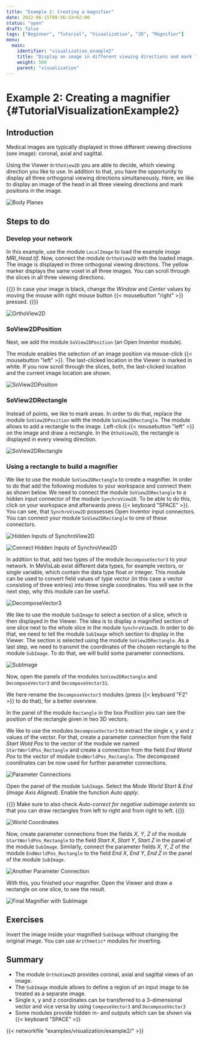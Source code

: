 ```yaml
---
title: "Example 2: Creating a magnifier"
date: 2022-06-15T08:56:33+02:00
status: "open"
draft: false
tags: ["Beginner", "Tutorial", "Visualization", "2D", "Magnifier"]
menu: 
  main:
    identifier: "visualization_example2"
    title: "Display an image in different viewing directions and mark locations in the image for creating a Magnifier from a rectangle"
    weight: 560
    parent: "visualization"
---
```

# Example 2: Creating a magnifier {#TutorialVisualizationExample2}
## Introduction
Medical images are typically displayed in three different viewing directions (see image): coronal, axial and sagittal.

Using the Viewer `OrthoView2D` you are able to decide, which viewing direction you like to use. In addition to that, you have the opportunity to display all three orthogonal viewing directions simultaneously. Here, we like to display an image of the head in all three viewing directions and mark positions in the image.

![Body Planes](/images/tutorials/visualization/V2_00.png "Body Planes")

## Steps to do
### Develop your network
In this example, use the module `LocalImage` to load the example *image MRI_Head.tif*. Now, connect the module `OrthoView2D` with the loaded image. The image is displayed in three orthogonal viewing directions. The yellow marker displays the same voxel in all three images. You can scroll through the slices in all three viewing directions.


{{<alert class="info" caption="Extra Infos">}}
In case your image is black, change the *Window* and *Center* values by moving the mouse with right mouse button {{< mousebutton "right" >}} pressed.
{{</alert>}}

![OrthoView2D](/images/tutorials/visualization/V2_01.png "OrthoView2D")

### SoView2DPosition
Next, we add the module `SoView2DPosition` (an Open Inventor module).

The module enables the selection of an image position via mouse-click {{< mousebutton "left" >}}. The last-clicked location in the Viewer is marked in white. If you now scroll through the slices, both, the last-clicked location and the current image location are shown.

![SoView2DPosition](/images/tutorials/visualization/V2_02.png "SoView2DPosition")

### SoView2DRectangle
Instead of points, we like to mark areas. In order to do that, replace the module `SoView2DPosition` with the module `SoView2DRectangle`. The module allows to add a rectangle to the image. Left-click {{< mousebutton "left" >}} on the image and draw a rectangle. In the `OthoView2D`, the rectangle is displayed in every viewing direction.

![SoView2DRectangle](/images/tutorials/visualization/V2_03.png "SoView2DRectangle")

### Using a rectangle to build a magnifier

We like to use the module `SoView2DRectangle` to create a magnifier. In order to do that add the following modules to your workspace and connect them as shown below. We need to connect the module `SoView2DRectangle` to a hidden input connector of the module `SynchroView2D`. To be able to do this, click on your workspace and afterwards press {{< keyboard "SPACE" >}}. You can see, that `SynchroView2D` possesses Open Inventor input connectors. You can connect your module `SoView2DRectangle` to one of these connectors.

![Hidden Inputs of SynchroView2D](/images/tutorials/visualization/V2_05.png "Hidden Inputs of SynchroView2D")

![Connect Hidden Inputs of SynchroView2D](/images/tutorials/visualization/V2_06.png "Connect Hidden Inputs of SynchroView2D")

In addition to that, add two types of the module `DecomposeVector3` to your network. In MeVisLab exist different data types, for example vectors, or single variable, which contain the data type float or integer. This module can be used to convert field values of type vector (in this case a vector consisting of three entries) into three single coordinates. You will see in the next step, why this module can be useful.

![DecomposeVector3](/images/tutorials/visualization/V2_07.png "DecomposeVector3")

We like to use the module `SubImage` to select a section of a slice, which is then displayed in the Viewer. The idea is to display a magnified section of one slice next to the whole slice in the module `SynchroView2D`. In order to do that, we need to tell the module `SubImage` which section to display in the Viewer. The section is selected using the module `SoView2DRectangle`. As a last step, we need to transmit the coordinates of the chosen rectangle to the module `SubImage`. To do that, we will build some parameter connections.

![SubImage](/images/tutorials/visualization/V2_08.png "SubImage")

Now, open the panels of the modules `SoView2DRectangle` and `DecomposeVector3` and `DecomposeVector31`.

We here rename the `DecomposeVector3` modules (press {{< keyboard "F2" >}} to do that), for a better overview.

In the panel of the module `Rectangle` in the box Position you can see the position of the rectangle given in two 3D vectors.

We like to use the modules `DecomposeVector3` to extract the single x, y and z values of the vector. For that, create a parameter connection from the field *Start Wold Pos* to the vector of the module we named `StartWorldPos_Rectangle` and create a connection from the field *End World Pos* to the vector of module `EndWorldPos_Rectangle`. The decomposed coordinates can be now used for further parameter connections.

![Parameter Connections](/images/tutorials/visualization/V2_09.png "Parameter Connections")

Open the panel of the module `SubImage`. Select the *Mode World Start & End* (*Image Axis Aligned*). Enable the function *Auto apply*.

{{<alert class="info" caption="Extra Infos">}}
Make sure to also check *Auto-correct for negative subimage extents* so that you can draw rectangles from left to right and from right to left.
{{</alert>}}

![World Coordinates](/images/tutorials/visualization/V2_10.png "World Coordinates")

Now, create parameter connections from the fields *X*, *Y*, *Z* of the module `StartWorldPos_Rectangle` to the field *Start X*, *Start Y*, *Start Z* in the panel of the module `SubImage`. Similarly, connect the parameter fields *X*, *Y*, *Z* of the module `EndWorldPos_Rectangle` to the field *End X*, *End Y*, *End Z* in the panel of the module `SubImage`.

![Another Parameter Connection](/images/tutorials/visualization/V2_11.png "Another Parameter Connection")

With this, you finished your magnifier. Open the Viewer and draw a rectangle on one slice, to see the result.

![Final Magnifier with SubImage](/images/tutorials/visualization/V2_12.png "Final Magnifier with SubImage")


## Exercises
Invert the image inside your magnified `SubImage` without changing the original image. You can use `Arithmetic*` modules for inverting.

## Summary
* The module `OrthoView2D` provides coronal, axial and sagittal views of an image.
* The `SubImage` module allows to define a region of an input image to be treated as a separate image.
* Single x, y and z coordinates can be transferred to a 3-dimensional vector and vice versa by using `ComposeVector3` and `DecomposeVector3`
* Some modules provide hidden in- and outputs which can be shown via {{< keyboard "SPACE" >}}

{{< networkfile "examples/visualization/example2/" >}}
